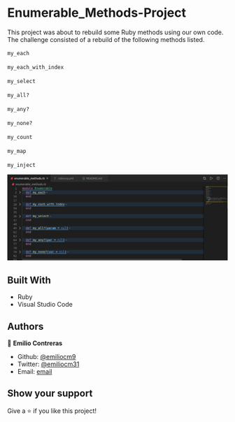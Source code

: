# Enumerable_Methods-Project
This project was about to rebuild some Ruby methods using our own code. The challenge consisted of a rebuild of the following methods listed.

    my_each

    my_each_with_index

    my_select

    my_all?

    my_any?

    my_none?

    my_count

    my_map

    my_inject

![PROJECT:  Enumerable Methods](https://github.com/emiliocm9/Enumerable_Methods-Project/blob/master/ProjectSS.png)

## Built With

- Ruby
- Visual Studio Code

## Authors

👤 **Emilio Contreras**

- Github: [@emiliocm9](https://github.com/emiliocm9)
- Twitter: [@emiliocm31](https://twitter.com/emiliocm31)
- Email: [email](emilio.contreras97@gmail.com)

## Show your support

Give a ⭐️ if you like this project!
